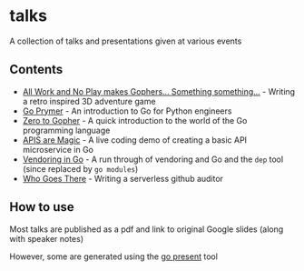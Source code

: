 # talks

A collection of talks and presentations given at various events

## Contents

- [All Work and No Play makes Gophers... Something something...](all-work-and-no-play) - Writing a retro inspired 3D adventure game
- [Go Prymer](prymer-go-for-python) - An introduction to Go for Python engineers
- [Zero to Gopher](zero-to-gopher) - A quick introduction to the world of the Go programming language
- [APIS are Magic](apis-are-magic) - A live coding demo of creating a basic API microservice in Go
- [Vendoring in Go](vendoring-in-go) - A run through of vendoring and Go and the `dep` tool (since replaced by `go modules`)
- [Who Goes There](who-goes-there) - Writing a serverless github auditor

## How to use

Most talks are published as a pdf and link to original Google slides (along with speaker notes)

However, some are generated using the [go present](https://godoc.org/golang.org/x/tools/present) tool
